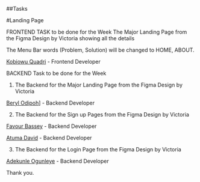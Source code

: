 ##Tasks

#Landing Page

FRONTEND TASK to be done for the Week
The Major Landing Page from the Figma Design by Victoria showing all the details

The Menu Bar words (Problem, Solution) will be changed to HOME, ABOUT.

[Kobiowu Quadri](https://github.com/kobiowuquadri) - Frontend Developer


BACKEND Task to be done for the Week
1. The Backend for the Major Landing Page from the Figma Design by Victoria  

[Beryl Odipoh](https://github.com/Bodipoh)] - Backend Developer

2. The Backend for the Sign up Pages from the Figma Design by Victoria

[Favour Bassey](https://github.com/Favour919) - Backend Developer

[Atuma David](https://github.com/AtumaDavid) - Backend Developer

3. The Backend for the Login Page from the Figma Design by Victoria

[Adekunle Ogunleye](https://github.com/oneoasco) - Backend Developer


Thank you.
